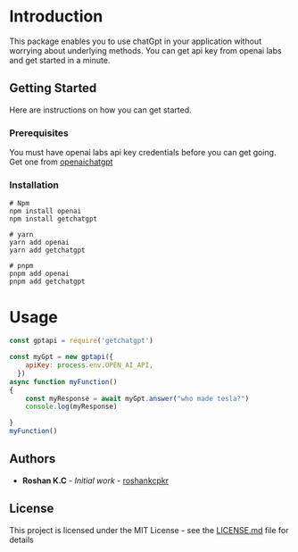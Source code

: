 # Introduction

This package enables you to use chatGpt in your application without worrying about underlying methods. You can get api key from openai labs and get started in a minute.

## Getting Started

Here are instructions on how you can get started.

### Prerequisites

You must have openai labs api key credentials before you can get going. Get one from [openaichatgpt](https://openai.com/blog/chatgpt/)

### Installation

```
# Npm
npm install openai
npm install getchatgpt
```

```
# yarn
yarn add openai
yarn add getchatgpt
```

```
# pnpm
pnpm add openai
pnpm add getchatgpt
```

# Usage
```js
const gptapi = require('getchatgpt')

const myGpt = new gptapi({
    apiKey: process.env.OPEN_AI_API,
  })
async function myFunction()
{
    const myResponse = await myGpt.answer("who made tesla?")
    console.log(myResponse)

}
myFunction()
```

## Authors

* **Roshan K.C** - *Initial work* - [roshankcpkr](https://github.com/roshankcpkr)

## License

This project is licensed under the MIT License - see the [LICENSE.md](LICENSE.md) file for details

